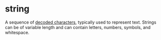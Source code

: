 # string

A sequence of [decoded characters](computer_science/character_encoding), typically used to represent text. Strings can be of variable length and can contain letters, numbers, symbols, and whitespace.
